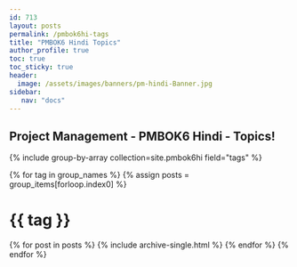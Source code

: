 ```yaml
---
id: 713    
layout: posts
permalink: /pmbok6hi-tags
title: "PMBOK6 Hindi Topics"
author_profile: true
toc: true
toc_sticky: true
header:
  image: /assets/images/banners/pm-hindi-Banner.jpg
sidebar:
   nav: "docs"
---
```


## Project Management - PMBOK6 Hindi - Topics!

{% include group-by-array collection=site.pmbok6hi field="tags" %}

{% for tag in group_names %}
{% assign posts = group_items[forloop.index0] %}

  <h1 id="{{ tag | slugify }}" class="archive__subtitle">{{ tag }}</h1>
  {% for post in posts %}
    {% include archive-single.html %}
  {% endfor %}
{% endfor %}

